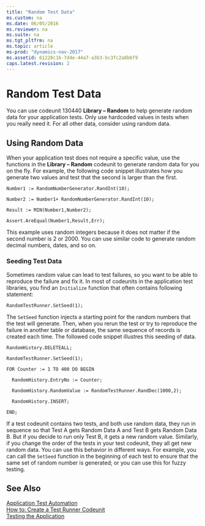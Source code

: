 ```yaml
---
title: "Random Test Data"
ms.custom: na
ms.date: 06/05/2016
ms.reviewer: na
ms.suite: na
ms.tgt_pltfrm: na
ms.topic: article
ms-prod: "dynamics-nav-2017"
ms.assetid: 61228c16-7d4e-44a7-a3b3-bc3fc2a8b6f9
caps.latest.revision: 2
---
```

# Random Test Data
You can use codeunit 130440 **Library – Random** to help generate random data for your application tests. Only use hardcoded values in tests when you really need it. For all other data, consider using random data.  
  
## Using Random Data  
 When your application test does not require a specific value, use the functions in the **Library – Random** codeunit to generate random data for you on the fly. For example, the following code snippet illustrates how you generate two values and test that the second is larger than the first.  
  
```  
Number1 := RandomNumberGenerator.RandInt(10);   
  
Number2 := Number1+ RandomNumberGenerator.RandInt(10);   
  
Result := MIN(Number1,Number2);   
  
Assert.AreEqual(Number1,Result,Err);  
```  
  
 This example uses random integers because it does not matter if the second number is 2 or 2000. You can use similar code to generate random decimal numbers, dates, and so on.  
  
### Seeding Test Data  
 Sometimes random value can lead to test failures, so you want to be able to reproduce the failure and fix it. In most of codeunits in the application test libraries, you find an `Initialize` function that often contains following statement:  
  
```  
RandomTestRunner.SetSeed(1);  
```  
  
 The `SetSeed` function injects a starting point for the random numbers that the test will generate. Then, when you rerun the test or try to reproduce the failure in another table or database, the same sequence of records is created each time. The followed code snippet illustres this seeding of data.  
  
```  
RandomHistory.DELETEALL;   
  
RandomTestRunner.SetSeed(1);   
  
FOR Counter := 1 TO 400 DO BEGIN  
  
  RandomHistory.EntryNo := Counter;   
  
  RandomHistory.RandomValue := RandomTestRunner.RandDec(1000,2);   
  
  RandomHistory.INSERT;   
  
END;  
```  
  
 If a test codeunit contains two tests, and both use random data, they run in sequence so that Test A gets Random Data A and Test B gets Random Data B. But if you decide to run only Test B, it gets a new random value. Similarly, if you change the order of the tests in your test codeunit, they all get new random data. You can use this behavior in different ways. For example, you can call the `SetSeed` function in the beginning of each test to ensure that the same set of random number is generated; or you can use this for fuzzy testing.  
  
## See Also  
 [Application Test Automation](Application-Test-Automation.md)   
 [How to: Create a Test Runner Codeunit](../Topic/How%20to:%20Create%20a%20Test%20Runner%20Codeunit.md)   
 [Testing the Application](Testing-the-Application.md)